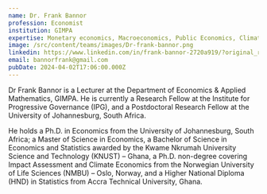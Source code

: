 ```yaml
---
name: Dr. Frank Bannor
profession: Economist
institution: GIMPA
expertise: Monetary economics, Macroeconomics, Public Economics, Climate Economics, Trade, Renewable energy
image: /src/content/teams/images/Dr-frank-bannor.png
linkedin: https://www.linkedin.com/in/frank-bannor-2720a919/?original_referer=https%3A%2F%2Fwww%2Egoogle%2Ecom%2F&originalSubdomain=za
email: bannorfrank@gmail.com
pubDate: 2024-04-02T17:06:00.000Z
---
```


Dr Frank Bannor is a Lecturer at the Department of Economics & Applied Mathematics, GIMPA. He is currently a Research Fellow at the Institute for Progressive Governance (IPG), and a Postdoctoral Research Fellow at the University of Johannesburg, South Africa.

He holds a Ph.D. in Economics from the University of Johannesburg, South Africa; a Master of Science in Economics, a Bachelor of Science in Economics and Statistics awarded by the Kwame Nkrumah University Science and Technology (KNUST) – Ghana, a Ph.D. non-degree covering Impact Assessment and Climate Economics from the Norwegian University of Life Sciences (NMBU) – Oslo, Norway, and a Higher National Diploma (HND) in Statistics from Accra Technical University, Ghana.
